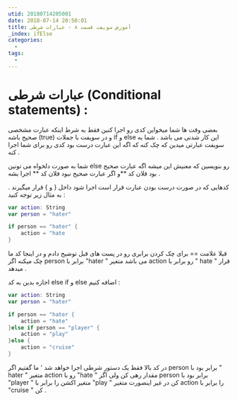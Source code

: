```yaml
---
utid: 20180714205001
date: 2018-07-14 20:50:01
title: آموزش سویفت قسمت ۸ - عبارات شرطی
_index: ifElse
categories:
  -
tags:
  -
---
```


# عبارات شرطی (Conditional statements) :

بعضی وقت ها شما میخواین کدی رو اجرا کنین فقط  به شرط اینکه عبارت مشخصی صحیح باشه (true) و در سویفت با جملات if و else این کار شدنی می باشد . شما به سویفت عبارتی میدین که چک کنه که اگه این عبارت درست بود کدی رو برای شما اجرا کنه .

شما به صورت دلخواه می تونین else رو بنویسین که معنیش این میشه اگه عبارت صحیح بود فلان کد **و اگر عبارت صحیح نبود فلان کد ** اجرا بشه .

کدهایی که در صورت درست بودن عبارت قرار است اجرا شود داخل {  و } قرار میگیرند . به مثال زیر توجه کنید :

```swift
var action: String
var person = "hater"

if person == "hater" {
    action = "hate
}
```

 قبلا علامت == برای چک کردن برابری رو در پست های قبل توضیح دادم و در اینجا کد ما چک میکنه اگر person برابر با "hater " می باشد متغیر action رو برابر با " hate " قرار میدهد .

اجازه بدین به کد else if و else اضافه کنیم :

```swift
var action: String
var person = "hater"

if person == "hater {
    action = "hate"
}else if person == "player" {
    action = "play"
}else {
    action = "cruise"
}
```

در کد بالا فقط یک دستور شرطی اجرا خواهد شد ٬ ما گفتیم اگر person برابر بود با " hater " متغیر action رو با "hate " مقدار رهی کن ولی اگر person برابر بود با "player " متغیر اکشن را برابر با "play " کن در غیر اینصورت متغیر action را برابر با "cruise " کن .



